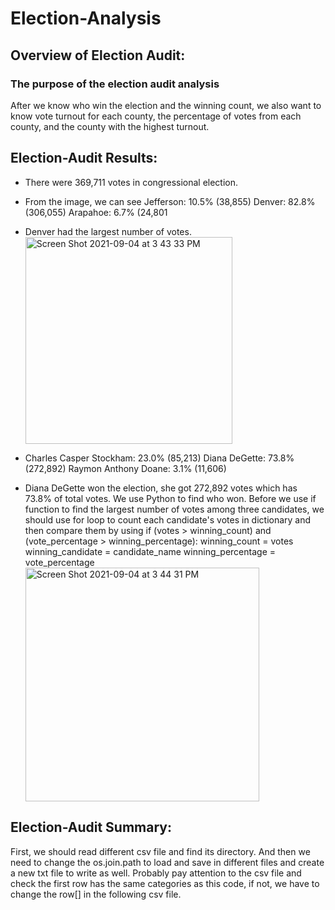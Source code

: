 # Election-Analysis
## Overview of Election Audit:
### The purpose of the election audit analysis
After we know who win the election and the winning count, we also want to know vote turnout for each county, the percentage of votes from each county, and the county with the highest turnout.
## Election-Audit Results:
* There were 369,711 votes in congressional election.
* From the image, we can see Jefferson: 10.5% (38,855)  Denver: 82.8% (306,055)  Arapahoe: 6.7% (24,801
* Denver had the largest number of votes.
                                        <img width="331" alt="Screen Shot 2021-09-04 at 3 43 33 PM" src="https://user-images.githubusercontent.com/88211298/132109672-40513dd2-da9a-45b3-b12f-850da002fd2d.png">

* Charles Casper Stockham: 23.0% (85,213)  Diana DeGette: 73.8% (272,892)  Raymon Anthony Doane: 3.1% (11,606)
* Diana DeGette won the election, she got 272,892 votes which has 73.8% of total votes. We use Python to find who won. Before we use if function to find the largest number of votes among three candidates, we should use for loop to count each candidate's votes in dictionary and then compare them by using if (votes > winning_count) and (vote_percentage > winning_percentage):
            winning_count = votes
            winning_candidate = candidate_name
            winning_percentage = vote_percentage
                                        <img width="374" alt="Screen Shot 2021-09-04 at 3 44 31 PM" src="https://user-images.githubusercontent.com/88211298/132109678-961d9462-920e-4d95-8dd5-f6857564abf7.png">

## Election-Audit Summary:
First, we should read different csv file and find its directory. And then we need to change the os.join.path to load and save in different files and create a new txt file to write as well. Probably pay attention to the csv file and check the first row has the same categories as this code, if not, we have to change the row[] in the following csv file.
